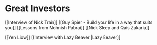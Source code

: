 # Great Investors

[[Interview of Nick Train]]
[[Guy Spier - Build your life in a way that suits you]]
[[Lessons from Mohnish Pabrai]]
[[Nick Sleep and Qais Zakaria]]

[[Yen Liow]]
[[Interview with Lazy Beaver |Lazy Beaver]]
